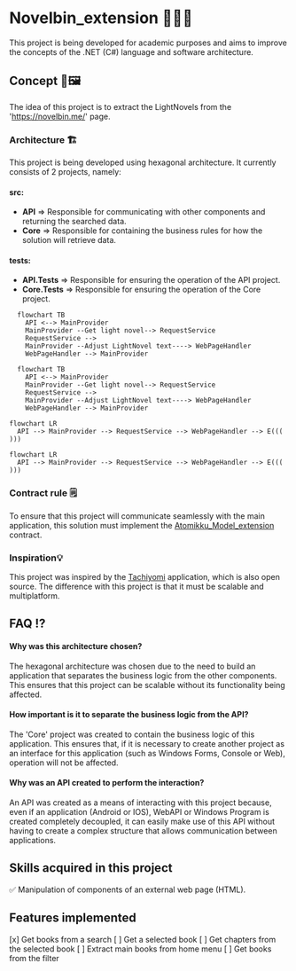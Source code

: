 # Novelbin_extension 🍡🏯🍙

This project is being developed for academic purposes and aims to improve the concepts of the .NET (C#) language and software architecture.

## Concept 🎨🖼️

The idea of this project is to extract the LightNovels from the 'https://novelbin.me/' page.

### Architecture 🏗️

This project is being developed using hexagonal architecture. It currently consists of 2 projects, namely:
#### src:
- **API** => Responsible for communicating with other components and returning the searched data.
- **Core** => Responsible for containing the business rules for how the solution will retrieve data.
#### tests:
- **API.Tests** => Responsible for ensuring the operation of the API project.
- **Core.Tests** => Responsible for ensuring the operation of the Core project.

```
  flowchart TB
    API <--> MainProvider
    MainProvider --Get light novel--> RequestService
    RequestService -->
    MainProvider --Adjust LightNovel text----> WebPageHandler
    WebPageHandler --> MainProvider
```

```mermaid
  flowchart TB
    API <--> MainProvider
    MainProvider --Get light novel--> RequestService
    RequestService -->
    MainProvider --Adjust LightNovel text----> WebPageHandler
    WebPageHandler --> MainProvider
```

```
flowchart LR
  API --> MainProvider --> RequestService --> WebPageHandler --> E((( )))
```

```mermaid
flowchart LR
  API --> MainProvider --> RequestService --> WebPageHandler --> E((( )))
```

### Contract rule 🗒️
To ensure that this project will communicate seamlessly with the main application, this solution must implement the [Atomikku_Model_extension](https://github.com/Atomikku-Extensions/Atomikku_Model_extension) contract.

### Inspiration💡
This project was inspired by the [Tachiyomi](https://tachiyomi.org/) application, which is also open source. The difference with this project is that it must be scalable and multiplatform.

## FAQ ⁉️

#### Why was this architecture chosen?
The hexagonal architecture was chosen due to the need to build an application that separates the business logic from the other components. This ensures that this project can be scalable without its functionality being affected.

#### How important is it to separate the business logic from the API?
The 'Core' project was created to contain the business logic of this application. This ensures that, if it is necessary to create another project as an interface for this application (such as Windows Forms, Console or Web), operation will not be affected.

#### Why was an API created to perform the interaction?
An API was created as a means of interacting with this project because, even if an application (Android or IOS), WebAPI or Windows Program is created completely decoupled, it can easily make use of this API without having to create a complex structure that allows communication between applications.
	
## Skills acquired in this project

✅ Manipulation of components of an external web page (HTML).

## Features implemented

[x] Get books from a search
[ ] Get a selected book
[ ] Get chapters from the selected book
[ ] Extract main books from home menu
[ ] Get books from the filter
